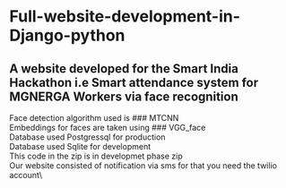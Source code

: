 # Full-website-development-in-Django-python
## A website developed for the Smart India Hackathon i.e Smart attendance system for MGNERGA Workers via face recognition

Face detection algorithm used is ### MTCNN\
Embeddings for faces are taken using ### VGG_face\
Database used Postgressql for production\
Database used Sqlite for development\
This code in the zip is in developmet phase zip\
Our website consisted of notification via sms for that you need the twilio account\



